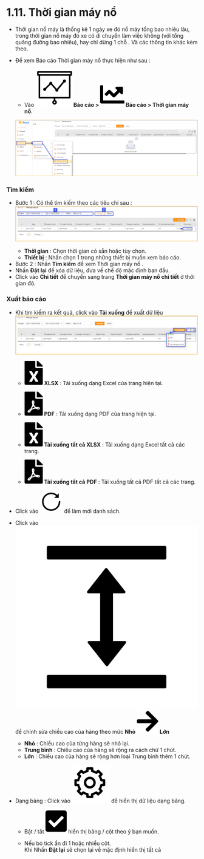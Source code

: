 # 1.11. Thời gian máy nổ 
- Thời gian nổ máy là thống kê  1 ngày xe đó nổ máy tổng bao nhiêu lâu, trong thời gian nổ máy đó xe có di chuyển làm việc không (với tổng quãng đường bao nhiêu), hay chỉ dừng 1 chỗ . Và các thông tin khác kèm theo.

- Để xem Báo cáo Thời gian máy nổ  thực hiện như sau : 
  - Vào **<span class="icon-left svg-filter-tick">![Ok](/docs/assets/images/web-interface/icon/SVG/dynamic.svg )Báo cáo > <span class="icon-left svg-filter-tick">![Ok](/docs/assets/images/web-interface/icon/SVG/chart-line.svg)  Báo cáo > Thời gian máy nổ**.
 
  <span style="display:block;text-align:left">![Interface Web](/docs/assets/images/web-interface/reports/engine-in.png)

###  Tìm kiếm 
- Bước 1 :  Có thể tìm kiếm theo các tiêu chí sau :
  <span style="display:block;text-align:left">![Interface Web](/docs/assets/images/web-interface/reports/engine-search.png)
  - **Thời gian** : Chọn thời gian có sẵn hoặc tùy chọn.
  - **Thiết bị** : Nhấn chọn 1 trong những thiết bị muốn xem báo cáo.
- Bước 2 :  Nhấn **Tìm kiếm** để xem Thời gian máy nổ .
- Nhấn **Đặt lại** để xóa dữ liệu, đưa về chế độ mặc định ban đầu.
- Click vào  **Chi tiết** để chuyển sang trang **Thời gian máy nổ chi tiết** ở thời gian đó.

### Xuất báo cáo
* Khi tìm kiếm ra kết quả, click vào **Tải xuống** để xuất dữ liệu
  <span style="display:block;text-align:left">![Interface Web](/docs/assets/images/web-interface/reports/engine-export.png)
  - <span class="icon-left svg-filter-circlegreen2">![Ok](/docs/assets/images/web-interface/icon/SVG/file-excel1.svg) **XLSX** : Tải xuống dạng Excel của trang hiện tại.

  - <span class="icon-left svg-filter-circlered">![Ok](/docs/assets/images/web-interface/icon/SVG/file-pdf1.svg) **PDF** : Tải xuống dạng PDF của trang hiện tại.

  - <span class="icon-left svg-filter-circlegreen2">![Ok](/docs/assets/images/web-interface/icon/SVG/file-excel1.svg) **Tải xuống tất cả XLSX** : Tải xuống dạng Excel tất cả các trang.
  
  - <span class="icon-left svg-filter-circlered">![Ok](/docs/assets/images/web-interface/icon/SVG/file-pdf1.svg) **Tải xuống tất cả PDF** : Tải xuống tất cả  PDF tất cả các trang.


- Click vào <span class="icon-left svg-filter-info">![Ok](/docs/assets/images/web-interface/icon/SVG/icons8-reset.svg) để làm mới danh sách.
      
- Click vào <span class="icon-left svg-filter-info">![Ok](/docs/assets/images/web-interface/icon/SVG/column-height.svg) để chỉnh sửa chiều cao của hàng theo mức **Nhỏ** <span class="icon-left svg-filter-serch">![Ok](/docs/assets/images/web-interface/icon/SVG/arrow-right.svg) **Lớn** 

  - **Nhỏ** : Chiều cao của từng hàng sẽ nhỏ lại.
  - **Trung bình** : Chiều cao của hàng sẽ rộng ra cách chữ 1 chút.
  - **Lớn** : Chiều cao của hàng sẽ rộng hơn loại Trung bình thêm 1 chút.
- Dạng bảng :  Click vào <span class="icon-left ">![Ok](/docs/assets/images/web-interface/icon/SVG/icons8-gear.svg) để hiển thị dữ liệu dạng bảng.

    - Bật / tắt <span class="icon-left svg-filter-tick">![Ok](/docs/assets/images/web-interface/icon/SVG/check-square1.svg) hiển thị bảng / cột theo ý bạn muốn.
    
    - Nếu bỏ tick ẩn đi 1 hoặc nhiểu cột. <br>
    Khi Nhấn **Đặt lại** sẽ chọn lại về mặc định hiển thị tất cả

